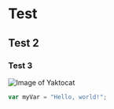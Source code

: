 # Test
## Test 2
### Test 3

![Image of Yaktocat](https://octodex.github.com/images/yaktocat.png)

``` javascript
var myVar = "Hello, world!";
```
